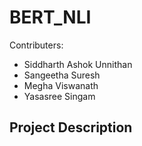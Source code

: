 # BERT_NLI  
Contributers:
- Siddharth Ashok Unnithan
- Sangeetha Suresh
- Megha Viswanath
- Yasasree Singam

## Project Description

